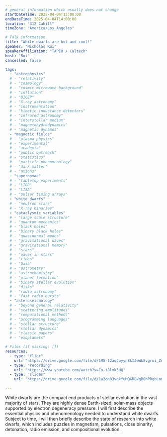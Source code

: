 ```yaml
---
# general information which usually does not change
startDateTime: 2025-04-04T13:00:00
endDateTime: 2025-04-04T14:00:00
location: "312 Cahill"
timeZone: "America/Los_Angeles"

# Talk information
title: "White dwarfs are hot and cool!"
speaker: "Nicholas Rui"
speakerAffiliation: "TAPIR / Caltech"
host: "Rui"
cancelled: false

tags:
  - "astrophysics"
  # - "relativity"
  # - "cosmology"
  # - "cosmic microwave background"
  # - "inflation"
  # - "BICEP"
  # - "X-ray astronomy"
  # - "instrumentation"
  # - "kinetic inductance detectors"
  # - "infrared astronomy"
  # - "interstellar medium"
  # - "magnetohydrodynamics"
  # - "magnetic dynamos"
  - "magnetic fields"
  # - "plasma physics"
  # - "experimental"
  # - "academia"
  # - "public outreach"
  # - "statistics"
  # - "particle phenomenology"
  # - "dark matter"
  # - "axions"
  - "supernovae"
  # - "tabletop experiments"
  # - "LIGO"
  # - "LISA"
  # - "pulsar timing arrays"
  - "white dwarfs"
  # - "neutron stars"
  # - "X-ray binaries"
  - "cataclysmic variables"
  # - "large scale structure"
  # - "quantum mechanics"
  # - "black holes"
  # - "binary black holes"
  # - "quasinormal modes"
  # - "gravitational waves"
  # - "gravitational memory"
  # - "stars"
  # - "waves in stars"
  # - "tides"
  # - "Gaia"
  # - "astrometry"
  # - "astrochemistry"
  # - "planet formation"
  # - "binary stellar evolution"
  # - "disks"
  # - "radio astronomy"
  # - "fast radio bursts"
  - "asteroseismology"
  # - "beyond general relativity"
  # - "scattering amplitudes"
  # - "computational methods"
  # - "programming languages"
  # - "stellar structure"
  # - "stellar dynamics"
  # - "classic papers"
  # - "exoplanets"

# Files (if missing: [])
resources:
  - type: "flier"
    url: "https://drive.google.com/file/d/1M5-t2aqJoyyn8kIJwWk8vgrwi_ZnQMeU/view?usp=drive_link"
  - type: "recording"
    url: "https://www.youtube.com/watch?v=Co-i8lmk3HQ"
  - type: "slides"
    url: "https://drive.google.com/file/d/1a2on83vgkYuMQGDBVgBOhPRqbLnm96X2/view?usp=drive_link"

---
```


White dwarfs are the compact end products of stellar evolution in the vast majority of stars.
They are highly dense Earth-sized, solar-mass objects supported by electron degeneracy pressure.
I will first describe the essential physics and phenomenology needed to understand white dwarfs.
Subject to time, I will then briefly describe the state of research into white dwarfs, which includes puzzles in magnetism, pulsations, close binarity, detonation, radio emission, and compositional evolution.
